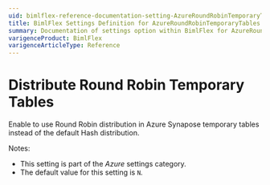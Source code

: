```yaml
---
uid: bimlflex-reference-documentation-setting-AzureRoundRobinTemporaryTables
title: BimlFlex Settings Definition for AzureRoundRobinTemporaryTables
summary: Documentation of settings option within BimlFlex for AzureRoundRobinTemporaryTables
varigenceProduct: BimlFlex
varigenceArticleType: Reference
---
```


# Distribute Round Robin Temporary Tables

Enable to use Round Robin distribution in Azure Synapose temporary tables instead of the default Hash distribution.

Notes:

* This setting is part of the *Azure* settings category.
* The default value for this setting is `N`.